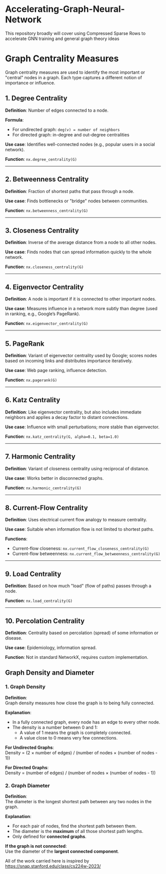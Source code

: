 # Accelerating-Graph-Neural-Network
This repository broadly will cover using Compressed Sparse Rows to accelerate GNN training and general graph theory ideas

# Graph Centrality Measures

Graph centrality measures are used to identify the most important or "central" nodes in a graph. Each type captures a different notion of importance or influence.

## 1. Degree Centrality

**Definition**: Number of edges connected to a node.

**Formula**:  
- For undirected graph: `deg(v) = number of neighbors`  
- For directed graph: in-degree and out-degree centralities

**Use case**: Identifies well-connected nodes (e.g., popular users in a social network).

**Function**: `nx.degree_centrality(G)`

---

## 2. Betweenness Centrality

**Definition**: Fraction of shortest paths that pass through a node.


**Use case**: Finds bottlenecks or "bridge" nodes between communities.

**Function**: `nx.betweenness_centrality(G)`

---

## 3. Closeness Centrality

**Definition**: Inverse of the average distance from a node to all other nodes.


**Use case**: Finds nodes that can spread information quickly to the whole network.

**Function**: `nx.closeness_centrality(G)`

---

## 4. Eigenvector Centrality

**Definition**: A node is important if it is connected to other important nodes.

**Use case**: Measures influence in a network more subtly than degree (used in ranking, e.g., Google’s PageRank).

**Function**: `nx.eigenvector_centrality(G)`

---

## 5. PageRank

**Definition**: Variant of eigenvector centrality used by Google; scores nodes based on incoming links and distributes importance iteratively.

**Use case**: Web page ranking, influence detection.

**Function**: `nx.pagerank(G)`

---

## 6. Katz Centrality

**Definition**: Like eigenvector centrality, but also includes immediate neighbors and applies a decay factor to distant connections.

**Use case**: Influence with small perturbations; more stable than eigenvector.

**Function**: `nx.katz_centrality(G, alpha=0.1, beta=1.0)`

---

## 7. Harmonic Centrality

**Definition**: Variant of closeness centrality using reciprocal of distance.

**Use case**: Works better in disconnected graphs.

**Function**: `nx.harmonic_centrality(G)`

---

## 8. Current-Flow Centrality

**Definition**: Uses electrical current flow analogy to measure centrality.

**Use case**: Suitable when information flow is not limited to shortest paths.

**Functions**:  
- Current-flow closeness: `nx.current_flow_closeness_centrality(G)`  
- Current-flow betweenness: `nx.current_flow_betweenness_centrality(G)`

---

## 9. Load Centrality

**Definition**: Based on how much "load" (flow of paths) passes through a node.

**Function**: `nx.load_centrality(G)`

---

## 10. Percolation Centrality

**Definition**: Centrality based on percolation (spread) of some information or disease.

**Use case**: Epidemiology, information spread.

**Function**: Not in standard NetworkX, requires custom implementation.


## Graph Density and Diameter

### 1. Graph Density

**Definition**:  
Graph density measures how close the graph is to being fully connected.

**Explanation**:  
- In a fully connected graph, every node has an edge to every other node.
- The density is a number between 0 and 1:
  - A value of 1 means the graph is completely connected.
  - A value close to 0 means very few connections.

**For Undirected Graphs**:  
Density = (2 × number of edges) / (number of nodes × (number of nodes - 1))

**For Directed Graphs**:  
Density = (number of edges) / (number of nodes × (number of nodes - 1))


### 2. Graph Diameter

**Definition**:  
The diameter is the longest shortest path between any two nodes in the graph.

**Explanation**:  
- For each pair of nodes, find the shortest path between them.
- The diameter is the **maximum** of all those shortest path lengths.
- Only defined for **connected graphs**.

**If the graph is not connected**:  
Use the diameter of the **largest connected component**.


All of the work carried here is inspired by https://snap.stanford.edu/class/cs224w-2023/



